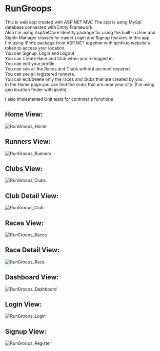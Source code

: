 # RunGroops
This is web app created with ASP.NET MVC 
The app is using MySql database connected with Entity Framework.  
Also I'm using AspNetCore Identity package for using the built-in User and SignIn Manager classes for easier Login and Signup features in this app.  
I'm using IPInfo package from ASP.NET together with ipinfo.io website's token to access your location.  
You can Signup, Login and Logout.  
You can Create Race and Club when you're logged in.  
You can edit your profile.  
You can see all the Races and Clubs without account required.  
You can see all registered runners.  
You can edit/delete only the races and clubs that are created by you.  
In the Home page you can find the clubs that are near your city. (I'm using geo location finder with ipinfo)  

I also implemented Unit tests for controler's functions


## Home View:  

![RunGroops_Home](https://github.com/teddysmithdev/RunGroop/assets/64156983/3b6261ac-fd80-40b6-9a7b-22bf01ec7d79)

## Runners View:  

![RunGroops_Runners](https://github.com/teddysmithdev/RunGroop/assets/64156983/fe47ba06-2f01-4264-804c-2e1e5d9c6dcf)

## Clubs View:  

![RunGroops_Clubs](https://github.com/teddysmithdev/RunGroop/assets/64156983/92612f9c-3ac3-4444-b328-67d3d46164b5)

## Club Detail View:
![RunGroops_Club](https://github.com/teddysmithdev/RunGroop/assets/64156983/441902cf-8e7b-4ede-9586-beca039925e7)


## Races View:  
![RunGroops_Races](https://github.com/teddysmithdev/RunGroop/assets/64156983/2cc536a8-b91d-47d1-9777-9c590731c55e)

## Race Detail View:
![RunGroops_Race](https://github.com/teddysmithdev/RunGroop/assets/64156983/d135d111-69fb-4420-a81b-b0a22dbd893a)


## Dashboard View:  
![RunGroops_Dashboard](https://github.com/teddysmithdev/RunGroop/assets/64156983/d410a1ef-60f3-4141-80b2-310e3af0831b)


## Login View:  

![RunGroops_Login](https://github.com/teddysmithdev/RunGroop/assets/64156983/8ada551a-f27f-4bac-931a-f6af413bf7c9)

## Signup View:  

![RunGroops_Register](https://github.com/teddysmithdev/RunGroop/assets/64156983/920cd6f6-ff11-43cc-be3f-6d342e923fa9)

